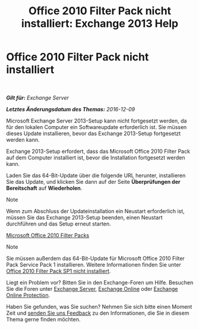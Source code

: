 ﻿---
title: 'Office 2010 Filter Pack nicht installiert: Exchange 2013 Help'
TOCTitle: Office 2010 Filter Pack nicht installiert
ms:assetid: 6a09ac9e-67a6-44db-94f0-aa8c89e94468
ms:mtpsurl: https://technet.microsoft.com/de-de/library/ms.exch.setupreadiness.msfilterpackv2notinstalled(v=EXCHG.150)
ms:contentKeyID: 50475871
ms.date: 04/24/2018
mtps_version: v=EXCHG.150
ms.translationtype: HT
---

# Office 2010 Filter Pack nicht installiert

 

_**Gilt für:** Exchange Server_

_**Letztes Änderungsdatum des Themas:** 2016-12-09_

Microsoft Exchange Server 2013-Setup kann nicht fortgesetzt werden, da für den lokalen Computer ein Softwareupdate erforderlich ist. Sie müssen dieses Update installieren, bevor das Exchange 2013-Setup fortgesetzt werden kann.

Exchange 2013-Setup erfordert, dass das Microsoft Office 2010 Filter Pack auf dem Computer installiert ist, bevor die Installation fortgesetzt werden kann.

Laden Sie das 64-Bit-Update über die folgende URL herunter, installieren Sie das Update, und klicken Sie dann auf der Seite **Überprüfungen der Bereitschaft** auf **Wiederholen**.


> [!NOTE]
> Wenn zum Abschluss der Updateinstallation ein Neustart erforderlich ist, müssen Sie das Exchange 2013-Setup beenden, einen Neustart durchführen und das Setup erneut starten.



[Microsoft Office 2010 Filter Packs](https://go.microsoft.com/fwlink/p/?linkid=191548)


> [!NOTE]
> Sie müssen außerdem das 64-Bit-Update für Microsoft Office 2010 Filter Pack Service Pack&nbsp;1 installieren. Weitere Informationen finden Sie unter <A href="office-2010-filter-pack-sp1-not-installed-exchange-2013-help.md">Office&nbsp;2010 Filter Pack&nbsp;SP1 nicht installiert</A>.



Liegt ein Problem vor? Bitten Sie in den Exchange-Foren um Hilfe. Besuchen Sie die Foren unter [Exchange Server](https://go.microsoft.com/fwlink/p/?linkid=60612), [Exchange Online](https://go.microsoft.com/fwlink/p/?linkid=267542) oder [Exchange Online Protection](https://go.microsoft.com/fwlink/p/?linkid=285351).

Haben Sie gefunden, was Sie suchen? Nehmen Sie sich bitte einen Moment Zeit und [senden Sie uns Feedback](mailto:exsetuphelpfeedback@microsoft.com?subject=exchange%202013%20setup%20help%20feedbac) zu den Informationen, die Sie in diesem Thema gerne finden möchten.

